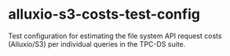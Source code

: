 # alluxio-s3-costs-test-config
Test configuration for estimating the file system API request costs (Alluxio/S3) per individual queries in the TPC-DS suite.
